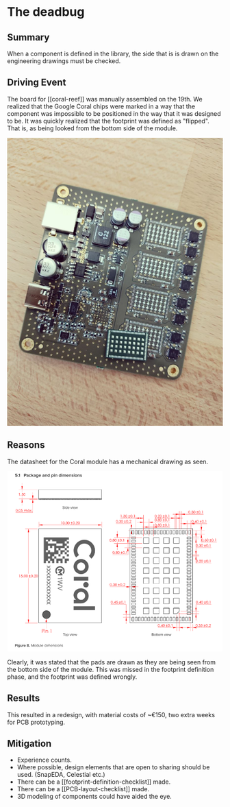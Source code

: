 # The deadbug

## Summary 
When a component is defined in the library, the side that is is drawn on the engineering drawings must be checked. 


## Driving Event
The board for [[coral-reef]] was manually assembled on the 19th. We realized that the Google Coral chips were marked in a way that the component was impossible to be positioned in the way that it was designed to be. It was quickly realized that the footprint was defined as "flipped". That is, as being looked from the bottom side of the module.

![Picture showing the way that the footprint was defined.](attachments/2021-03-21-00-18-57.png)

## Reasons

The datasheet for the Coral module has a mechanical drawing as seen. 

![Coral module mechanical drawing showing pad positions and sizes ](attachments/2021-03-21-00-32-25.png)

Clearly, it was stated that the pads are drawn as they are being seen from the bottom side of the module. This was missed in the footprint definition phase, and the footprint was defined wrongly. 

## Results

This resulted in a redesign, with material costs of ~€150, two extra weeks for PCB prototyping. 

## Mitigation

- Experience counts. 
- Where possible, design elements that are open to sharing should be used. (SnapEDA, Celestial etc.)
- There can be a [[footprint-definition-checklist]] made.
- There can be a [[PCB-layout-checklist]] made.
- 3D modeling of components could have aided the eye.


